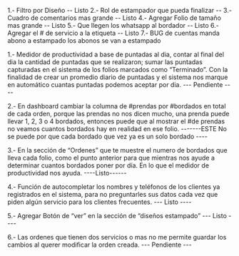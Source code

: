 1.- Filtro por Diseño -- Listo
2.- Rol de estampador que pueda finalizar --
3.- Cuadro de comentarios mas grande -- Listo
4.- Agregar Folio de tamaño mas grande -- Listo
5.- Que llegen los whatsapp al bordador -- Listo
6.- Agregar el # de servicio a la etiqueta -- Listo
7.- BUG de cuentas manda abono a estampado los abonos se van a estampado

1.- Medidor de productividad a base de puntadas al dia, contar al final del dia la cantidad de
puntadas que se realizaron; sumar las puntadas capturadas en el sistema de los folios marcados
como “Terminado”. Con la finalidad de crear un promedio diario de puntadas y el sistema nos
marque en automático cuantas puntadas podemos aceptar por dia.
--- Pendiente ----

2.- En dashboard cambiar la columna de #prendas por #bordados en total de cada orden, porque
las prendas no nos dicen mucho, una prenda puede llevar 1, 2, 3 o 4 bordados, entonces puede
que al mostrar el #de prendas no veamos cuantos bordados hay en realidad en ese folio.
-------ESTE No se puede por que cada bordado que vez ya es un solo bordado ----

3.- En la sección de “Ordenes” que te muestre el numero de bordados que lleva cada folio, como
el punto anterior para que mientras nos ayude a determinar cuantos bordados poner por día. En
lo que el medidor de productividad nos ayuda.
----Listo------

4.- Función de autocompletar los nombres y teléfonos de los clientes ya registrados en el sistema,
para no preguntarles sus datos cada vez que piden algún servicio para los clientes frecuentes.
--- Listo ----

5.- Agregar Botón de “ver” en la sección de “diseños estampado”
--- Listo ----

6.- Las ordenes que tienen dos servicios o mas no me permite guardar los cambios al querer
modificar la orden creada.
--- Pendiente ---
